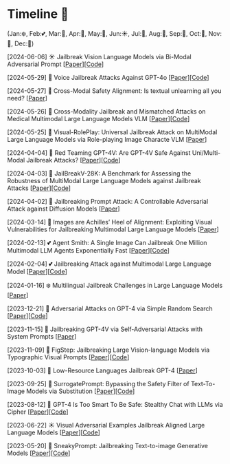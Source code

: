 # Timeline 🚀 
(Jan:❄️, Feb:💕, Mar:🌱, Apr:🌸, May:🌺, Jun:☀️, Jul:🍦, Aug:🌴, Sep:🍂, Oct:🎃, Nov:🦃, Dec:🎄)

[2024-06-06] ☀️ Jailbreak Vision Language Models via Bi-Modal Adversarial Prompt [[Paper](https://arxiv.org/pdf/2406.04031)][[Code](https://github.com/NY1024/BAP-Jailbreak-Vision-Language-Models-via-Bi-Modal-Adversarial-Prompt)]

[2024-05-29] 🌺 Voice Jailbreak Attacks Against GPT-4o [[Paper](https://arxiv.org/pdf/2405.19103)][[Code](https://github.com/TrustAIRLab/VoiceJailbreakAttack)]

[2024-05-27] 🌺 Cross-Modal Safety Alignment: Is textual unlearning all you need? [[Paper](https://arxiv.org/pdf/2406.02575)]

[2024-05-26] 🌺 Cross-Modality Jailbreak and Mismatched Attacks on Medical Multimodal Large Language Models VLM [[Paper](https://arxiv.org/pdf/2405.20775)][[Code](https://github.com/dirtycomputer/O2M_attack)]

[2024-05-25] 🌺 Visual-RolePlay: Universal Jailbreak Attack on MultiModal Large Language Models via Role-playing Image Characte VLM [[Paper](https://arxiv.org/pdf/2405.20773)]


[2024-04-04] 🌸 Red Teaming GPT-4V: Are GPT-4V Safe Against Uni/Multi-Modal Jailbreak Attacks? [[Paper](https://arxiv.org/pdf/2404.03411.pdf)][[Code](https://anonymous.4open.science/r/red_teaming_gpt4-C1CE/)]

[2024-04-03] 🌸 JailBreakV-28K: A Benchmark for Assessing the Robustness of MultiModal Large Language Models against Jailbreak Attacks [[Paper](https://arxiv.org/pdf/2404.03027.pdf)][[Code](https://huggingface.co/datasets/JailbreakV-28K/JailBreakV-28k)]

[2024-04-02] 🌸 Jailbreaking Prompt Attack: A Controllable Adversarial Attack against Diffusion Models [[Paper](https://arxiv.org/pdf/2404.02928.pdf)]

[2024-03-14] 🌱 Images are Achilles’ Heel of Alignment: Exploiting Visual Vulnerabilities for Jailbreaking Multimodal Large Language Models [[Paper](https://arxiv.org/pdf/2403.09513.pdf)]

[2024-02-13] 💕 Agent Smith: A Single Image Can Jailbreak One Million Multimodal LLM Agents Exponentially Fast [[Paper](https://arxiv.org/pdf/2402.08567.pdf)][[Code](https://sail-sg.github.io/Agent-Smith/)]

[2024-02-04] 💕 Jailbreaking Attack against Multimodal Large Language Model [[Paper](https://arxiv.org/pdf/2402.02309.pdf)][[Code](https://github.com/abc03570128/Jailbreaking-Attack-against-Multimodal-Large-Language-Model)]

[2024-01-16] ❄️ Multilingual Jailbreak Challenges in Large Language Models [[Paper](https://openreview.net/pdf?id=plmBsXHxgR)]

[2023-12-21] 🎄 Adversarial Attacks on GPT-4 via Simple Random Search [[Paper](https://www.andriushchenko.me/gpt4adv.pdf)][[Code](https://github.com/max-andr/adversarial-random-search-gpt4)]

[2023-11-15] 🦃 Jailbreaking GPT-4V via Self-Adversarial Attacks with System Prompts [[Paper](https://arxiv.org/pdf/2311.09127.pdf)]

[2023-11-09] 🦃 FigStep: Jailbreaking Large Vision-language Models via Typographic Visual Prompts [[Paper](https://arxiv.org/pdf/2311.05608.pdf)][[Code](https://github.com/ThuCCSLab/FigStep)]

[2023-10-03] 🎃 Low-Resource Languages Jailbreak GPT-4 [[Paper](https://arxiv.org/pdf/2310.02446.pdf)]

[2023-09-25] 🍂 SurrogatePrompt: Bypassing the Safety Filter of Text-To-Image Models via Substitution [[Paper](https://arxiv.org/pdf/2309.14122.pdf)][[Code](https://github.com/Zjm1900/SurrogatePrompt)]

[2023-08-12] 🌴 GPT-4 Is Too Smart To Be Safe: Stealthy Chat with LLMs via Cipher [[Paper](https://arxiv.org/pdf/2308.06463.pdf)][[Code](https://github.com/RobustNLP/CipherChat)]

[2023-06-22] ☀️ Visual Adversarial Examples Jailbreak Aligned Large Language Models [[Paper](https://arxiv.org/pdf/2306.13213.pdf)][[Code](https://github.com/Unispac/Visual-Adversarial-Examples-Jailbreak-Large-Language-Models)]

[2023-05-20] 🦃 SneakyPrompt: Jailbreaking Text-to-image Generative Models [[Paper](https://arxiv.org/pdf/2305.12082.pdf)][[Code](https://github.com/Yuchen413/text2image_safety)]
